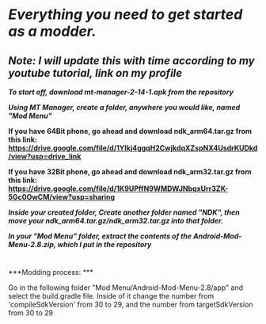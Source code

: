 # ***Everything you need to get started as a modder.***
## *Note: I will update this with time according to my youtube tutorial, link on my profile*

***To start off, download mt-manager-2-14-1.apk from the repository***

***Using MT Manager, create a folder, anywhere you would like, named "Mod Menu"***

**If you have 64Bit phone, go ahead and download ndk_arm64.tar.gz from this link: https://drive.google.com/file/d/1YIkj4ggqH2CwjkdqXZspNX4UsdrKUDkd/view?usp=drive_link** 

**If you have 32Bit phone, go ahead and download ndk_arm32.tar.gz from this link: https://drive.google.com/file/d/1K9UPffN9WMDWJNbqxUrr3ZK-5Gc0OwCM/view?usp=sharing** 

***Inside your created folder, Create another folder named "NDK", then move your ndk_arm64.tar.gz/ndk_arm32.tar.gz into that folder.***

***In your "Mod Menu" folder, extract the contents of the Android-Mod-Menu-2.8.zip, which I put in the repository***

#

***Modding process: ***

Go in the following folder "Mod Menu/Android-Mod-Menu-2.8/app" and select the build.gradle file.
Inside of it change the number from 'compileSdkVersion' from 30 to 29, and the number from targetSdkVersion from 30 to 29

